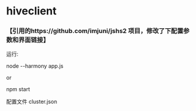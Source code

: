 # hiveclient
### 【引用的https://github.com/imjuni/jshs2 项目，修改了下配置参数和界面链接】

运行:

node --harmony app.js

or 

npm start

配置文件 cluster.json


